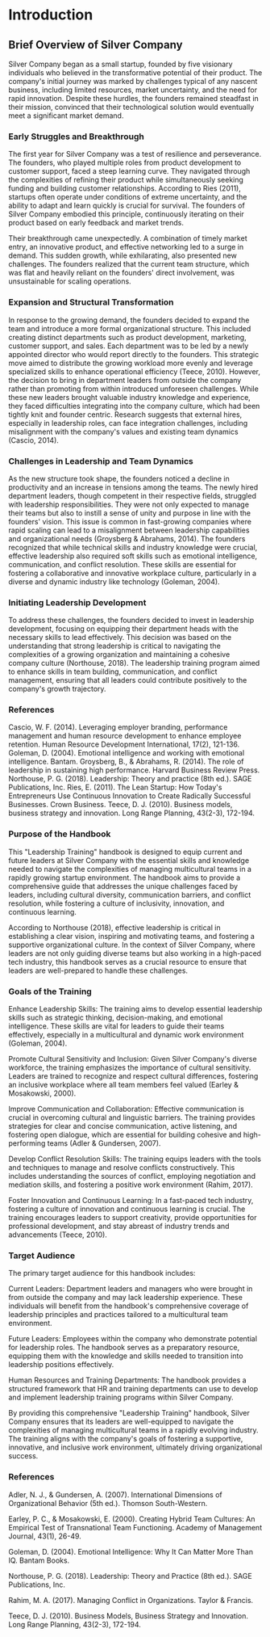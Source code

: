 # Introduction

## Brief Overview of Silver Company 

Silver Company began as a small startup, founded by five visionary individuals who believed in the transformative potential of their product. The company's initial journey was marked by challenges typical of any nascent business, including limited resources, market uncertainty, and the need for rapid innovation. Despite these hurdles, the founders remained steadfast in their mission, convinced that their technological solution would eventually meet a significant market demand.

### Early Struggles and Breakthrough

The first year for Silver Company was a test of resilience and perseverance. The founders, who played multiple roles from product development to customer support, faced a steep learning curve. They navigated through the complexities of refining their product while simultaneously seeking funding and building customer relationships. According to Ries (2011), startups often operate under conditions of extreme uncertainty, and the ability to adapt and learn quickly is crucial for survival. The founders of Silver Company embodied this principle, continuously iterating on their product based on early feedback and market trends.

Their breakthrough came unexpectedly. A combination of timely market entry, an innovative product, and effective networking led to a surge in demand. This sudden growth, while exhilarating, also presented new challenges. The founders realized that the current team structure, which was flat and heavily reliant on the founders' direct involvement, was unsustainable for scaling operations.

### Expansion and Structural Transformation
In response to the growing demand, the founders decided to expand the team and introduce a more formal organizational structure. This included creating distinct departments such as product development, marketing, customer support, and sales. Each department was to be led by a newly appointed director who would report directly to the founders. This strategic move aimed to distribute the growing workload more evenly and leverage specialized skills to enhance operational efficiency (Teece, 2010).
However, the decision to bring in department leaders from outside the company rather than promoting from within introduced unforeseen challenges. While these new leaders brought valuable industry knowledge and experience, they faced difficulties integrating into the company culture, which had been tightly knit and founder centric. Research suggests that external hires, especially in leadership roles, can face integration challenges, including misalignment with the company's values and existing team dynamics (Cascio, 2014).

### Challenges in Leadership and Team Dynamics

As the new structure took shape, the founders noticed a decline in productivity and an increase in tensions among the teams. The newly hired department leaders, though competent in their respective fields, struggled with leadership responsibilities. They were not only expected to manage their teams but also to instill a sense of unity and purpose in line with the founders' vision. This issue is common in fast-growing companies where rapid scaling can lead to a misalignment between leadership capabilities and organizational needs (Groysberg & Abrahams, 2014).
The founders recognized that while technical skills and industry knowledge were crucial, effective leadership also required soft skills such as emotional intelligence, communication, and conflict resolution. These skills are essential for fostering a collaborative and innovative workplace culture, particularly in a diverse and dynamic industry like technology (Goleman, 2004).

### Initiating Leadership Development

To address these challenges, the founders decided to invest in leadership development, focusing on equipping their department heads with the necessary skills to lead effectively. This decision was based on the understanding that strong leadership is critical to navigating the complexities of a growing organization and maintaining a cohesive company culture (Northouse, 2018). The leadership training program aimed to enhance skills in team building, communication, and conflict management, ensuring that all leaders could contribute positively to the company's growth trajectory.

### References
Cascio, W. F. (2014). Leveraging employer branding, performance management and human resource development to enhance employee retention. Human Resource Development International, 17(2), 121-136.
Goleman, D. (2004). Emotional intelligence and working with emotional intelligence. Bantam.
Groysberg, B., & Abrahams, R. (2014). The role of leadership in sustaining high performance. Harvard Business Review Press.
Northouse, P. G. (2018). Leadership: Theory and practice (8th ed.). SAGE Publications, Inc.
Ries, E. (2011). The Lean Startup: How Today's Entrepreneurs Use Continuous Innovation to Create Radically Successful Businesses. Crown Business.
Teece, D. J. (2010). Business models, business strategy and innovation. Long Range Planning, 43(2-3), 172-194.


### Purpose of the Handbook
This "Leadership Training" handbook is designed to equip current and future leaders at Silver Company with the essential skills and knowledge needed to navigate the complexities of managing multicultural teams in a rapidly growing startup environment. The handbook aims to provide a comprehensive guide that addresses the unique challenges faced by leaders, including cultural diversity, communication barriers, and conflict resolution, while fostering a culture of inclusivity, innovation, and continuous learning.

According to Northouse (2018), effective leadership is critical in establishing a clear vision, inspiring and motivating teams, and fostering a supportive organizational culture. In the context of Silver Company, where leaders are not only guiding diverse teams but also working in a high-paced tech industry, this handbook serves as a crucial resource to ensure that leaders are well-prepared to handle these challenges.

### Goals of the Training
Enhance Leadership Skills: The training aims to develop essential leadership skills such as strategic thinking, decision-making, and emotional intelligence. These skills are vital for leaders to guide their teams effectively, especially in a multicultural and dynamic work environment (Goleman, 2004).

Promote Cultural Sensitivity and Inclusion: Given Silver Company's diverse workforce, the training emphasizes the importance of cultural sensitivity. Leaders are trained to recognize and respect cultural differences, fostering an inclusive workplace where all team members feel valued (Earley & Mosakowski, 2000).

Improve Communication and Collaboration: Effective communication is crucial in overcoming cultural and linguistic barriers. The training provides strategies for clear and concise communication, active listening, and fostering open dialogue, which are essential for building cohesive and high-performing teams (Adler & Gundersen, 2007).

Develop Conflict Resolution Skills: The training equips leaders with the tools and techniques to manage and resolve conflicts constructively. This includes understanding the sources of conflict, employing negotiation and mediation skills, and fostering a positive work environment (Rahim, 2017).

Foster Innovation and Continuous Learning: In a fast-paced tech industry, fostering a culture of innovation and continuous learning is crucial. The training encourages leaders to support creativity, provide opportunities for professional development, and stay abreast of industry trends and advancements (Teece, 2010).

### Target Audience
The primary target audience for this handbook includes:

Current Leaders: Department leaders and managers who were brought in from outside the company and may lack leadership experience. These individuals will benefit from the handbook's comprehensive coverage of leadership principles and practices tailored to a multicultural team environment.

Future Leaders: Employees within the company who demonstrate potential for leadership roles. The handbook serves as a preparatory resource, equipping them with the knowledge and skills needed to transition into leadership positions effectively.

Human Resources and Training Departments: The handbook provides a structured framework that HR and training departments can use to develop and implement leadership training programs within Silver Company.


By providing this comprehensive "Leadership Training" handbook, Silver Company ensures that its leaders are well-equipped to navigate the complexities of managing multicultural teams in a rapidly evolving industry. The training aligns with the company's goals of fostering a supportive, innovative, and inclusive work environment, ultimately driving organizational success.

### References
Adler, N. J., & Gundersen, A. (2007). International Dimensions of Organizational Behavior (5th ed.). Thomson South-Western.

Earley, P. C., & Mosakowski, E. (2000). Creating Hybrid Team Cultures: An Empirical Test of Transnational Team Functioning. Academy of Management Journal, 43(1), 26-49.

Goleman, D. (2004). Emotional Intelligence: Why It Can Matter More Than IQ. Bantam Books.

Northouse, P. G. (2018). Leadership: Theory and Practice (8th ed.). SAGE Publications, Inc.

Rahim, M. A. (2017). Managing Conflict in Organizations. Taylor & Francis.

Teece, D. J. (2010). Business Models, Business Strategy and Innovation. Long Range Planning, 43(2-3), 172-194.

